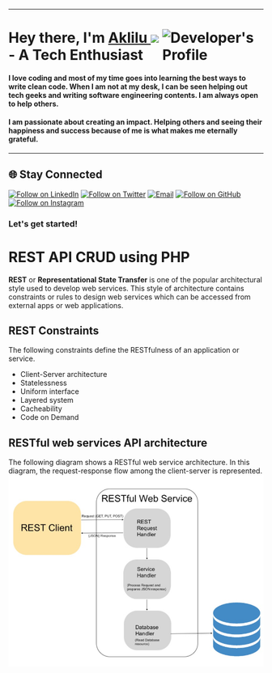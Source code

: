 <hr>

<h1 align="left">Hey there, I'm <a href="https://volunteer-tech.com/Aklilu">Aklilu </a><img src="https://media.giphy.com/media/hvRJCLFzcasrR4ia7z/giphy.gif" width="28"> 
 <a href="https://volunteer-tech.com/Aklilu"><img align="right" src="https://volunteer-tech.com/Aklilu/uploads/gallery/202205/image_500x_6273d3aaa57de.jpg" alt="Developer's Profile" width="200"/></a> - A Tech Enthusiast </h1> 


#### I love coding and most of my time goes into learning the best ways to write clean code. When I am not at my desk, I can be seen helping out tech geeks and writing software engineering contents. I am always open to help others.

#### I am passionate about creating an impact. Helping others and seeing their happiness and success because of me is what makes me eternally grateful.
<hr>

<h2 align="left">🌐 Stay Connected</h2>
<p align="left">
  <a href="https://www.linkedin.com/in/aklilu-mandefro-messele-8a3681194/"><img title="Follow on LinkedIn" src="https://img.shields.io/badge/LinkedIn-0077B5?style=for-the-badge&logo=linkedin&logoColor=white"/></a>
  <a href="https://twitter.com/AkliluMandefro"><img title="Follow on Twitter" src="https://img.shields.io/badge/Twitter-1DA1F2?style=for-the-badge&logo=twitter&logoColor=white"/></a>
  <a href="mailto:aklilu.mandefro@volunteer-tech.com"><img title="Email" src="https://img.shields.io/badge/Gmail-D14836?style=for-the-badge&logo=gmail&logoColor=white"/></a>
  <a href="https://github.com/Aklilu-Mandefro"><img title="Follow on GitHub" src="https://img.shields.io/badge/GitHub-100000?style=for-the-badge&logo=github&logoColor=white"/></a>
  <a href="https://www.instagram.com/aklilumandefro/"><img title="Follow on Instagram" src="https://img.shields.io/badge/Instagram-E4405F?style=for-the-badge&logo=instagram&logoColor=white"/></a>
</p>


### Let's get started!

# REST API CRUD using PHP

**REST** or **Representational State Transfer** is one of the popular architectural style used to develop web services. This style of architecture contains constraints or rules to design web services which can be accessed from external apps or web applications.

## REST Constraints

The following constraints define the RESTfulness of an application or service.

- Client-Server architecture
- Statelessness
- Uniform interface
- Layered system
- Cacheability
- Code on Demand

## RESTful web services API architecture

The following diagram shows a RESTful web service architecture. In this diagram, the request-response flow among the client-server is represented.
![restful-web-services-api-architecture](rest-api-crud-php/image/restful-web-services-api-architecture.jpg)
